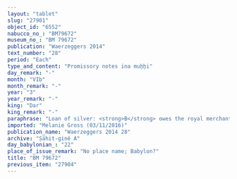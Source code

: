 ```yaml
---
layout: "tablet"
slug: "27901"
object_id: "6552"
nabucco_no_: "BM79672"
museum_no_: "BM 79672"
publication: "Waerzeggers 2014"
text_number: "28"
period: "Each"
type_and_content: "Promissory notes ina muẖẖi"
day_remark: "-"
month: "VIb"
month_remark: "-"
year: "3"
year_remark: "-"
king: "Dar"
king_remark: "-"
paraphrase: "Loan of silver: <strong>B</strong> owes the royal merchant (<em>tamkār &scaron;arri</em>) <strong>A </strong>5 minas of cut silver (<em>nuhhutu</em>) by 1/8 alloy (<em>bitqu</em>) per shekel. Beginning with the first day of Ta&scaron;rīt (VII), the debt bears a monthly interest of 1 shekel of silver per mina (20% p.a.). <strong>C</strong> guarantees (<em>pūtu na&scaron;&ucirc;</em>) for paying (<em>eṭēru</em>) the silver. 3 witnesses and the scribe.<br /> &nbsp;<br /> <strong>A</strong> = Marduk-mukīn-apli/&Scaron;eru-hanan, <em>tamkār &scaron;arri</em> (royal merchant); <strong>B</strong> = Marduk-rēmanni/Bēl-uballiṭ//Ṣāhit-gin&ecirc;; <strong>C</strong> = Lūṣi-ana-nūri/&Scaron;umu-ukīn//&Scaron;ang&ucirc;-I&scaron;tar-Bābili; Scribe = Bēl-iqī&scaron;a/Taqī&scaron;-Gula//Dābibī<br /> &nbsp;"
imported: "Melanie Gross (03/11/2016)"
publication_name: "Waerzeggers 2014 28"
archive: "Ṣāhit-ginê A"
day_babylonian_: "22"
place_of_issue_remark: "No place name; Babylon?"
title: "BM 79672"
previous_item: "27904"
---
```

